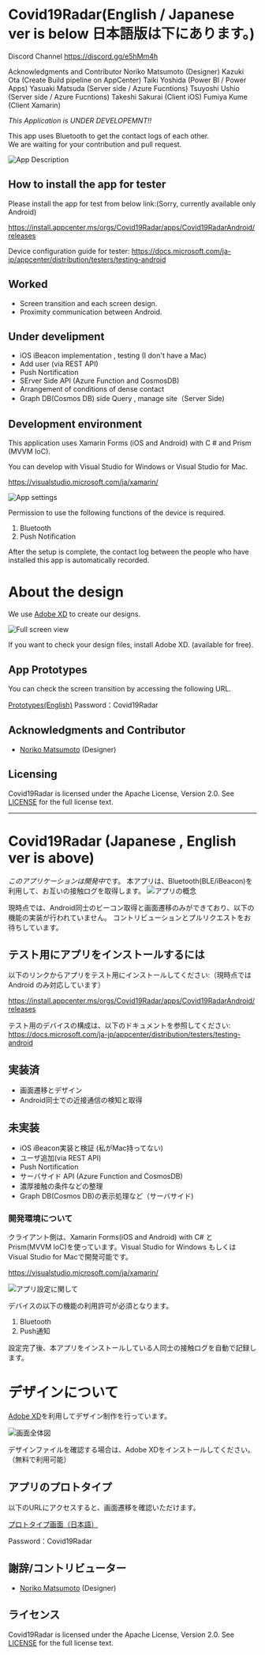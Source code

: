 # Covid19Radar(English / Japanese ver is below 日本語版は下にあります。)

Discord Channel
https://discord.gg/e5hMm4h

Acknowledgments and Contributor
Noriko Matsumoto (Designer)
Kazuki Ota (Create Build pipeline on AppCenter)
Taiki Yoshida (Power BI / Power Apps)
Yasuaki Matsuda (Server side / Azure Fucntions)
Tsuyoshi Ushio  (Server side / Azure Fucntions)
Takeshi Sakurai (Client iOS)
Fumiya Kume (Client Xamarin)

*This Application is UNDER DEVELOPEMNT!!*

This app uses Bluetooth to get the contact logs of each other.  
We are waiting for your contribution and pull request.

![App Description](img/AppDescription-en.jpg)

## How to install the app for tester

Please install the app for test from below link:(Sorry, currently available only Android)

https://install.appcenter.ms/orgs/Covid19Radar/apps/Covid19RadarAndroid/releases

Device configuration guide for tester:
https://docs.microsoft.com/ja-jp/appcenter/distribution/testers/testing-android

## Worked
- Screen transition and each screen design.
- Proximity communication between Android.

## Under develipment

- iOS iBeacon implementation , testing (I don't have a Mac)
- Add user (via REST API)
- Push Nortification
- SErver Side  API (Azure Function and CosmosDB)
- Arrangement of conditions of dense contact
- Graph DB(Cosmos DB) side Query , manage site（Server Side)

## Development environment

This application uses Xamarin Forms (iOS and Android) with C # and Prism (MVVM IoC).

You can develop with Visual Studio for Windows or Visual Studio for Mac.

https://visualstudio.microsoft.com/ja/xamarin/

![App settings](img/design00-en.jpg)

Permission to use the following functions of the device is required. 

1. Bluetooth
2. Push Notification

After the setup is complete, the contact log between the people who have installed this app is automatically recorded.

# About the design

We use [Adobe XD](https://www.adobe.com/jp/products/xd.html) to create our designs.

![Full screen view](img/design01-en.jpg)

If you want to check your design files, install Adobe XD. (available for free).


## App Prototypes

You can check the screen transition by accessing the following URL.

[Prototypes(English)](https://xd.adobe.com/view/37f0cf1d-ed5d-4328-5700-9c3f7c075307-41c1/?fullscreen)
Password：Covid19Radar

## Acknowledgments and Contributor
- [Noriko Matsumoto](https://twitter.com/nori790822) (Designer)

## Licensing
Covid19Radar is licensed under the Apache License, Version 2.0. See
[LICENSE](./LICENSE) for the full
license text.

------

# Covid19Radar (Japanese , English ver is above)
*このアプリケーションは開発中*です。
本アプリは、Bluetooth(BLE/iBeacon)を利用して、お互いの接触ログを取得します。
![アプリの概念](img/AppDescription.jpg)


現時点では、Android同士のビーコン取得と画面遷移のみができており、以下の機能の実装が行われていません。
コントリビューションとプルリクエストをお待ちしています。

## テスト用にアプリをインストールするには

以下のリンクからアプリをテスト用にインストールしてください:（現時点では Android のみ対応しています）

https://install.appcenter.ms/orgs/Covid19Radar/apps/Covid19RadarAndroid/releases

テスト用のデバイスの構成は、以下のドキュメントを参照してください:
https://docs.microsoft.com/ja-jp/appcenter/distribution/testers/testing-android

## 実装済
- 画面遷移とデザイン
- Android同士での近接通信の検知と取得
 
## 未実装
- iOS iBeacon実装と検証 (私がMac持ってない)
- ユーザ追加(via REST API)
- Push Nortification
- サーバサイド API (Azure Function and CosmosDB)
- 濃厚接触の条件などの整理
- Graph DB(Cosmos DB)の表示処理など（サーバサイド)

### 開発環境について

クライアント側は、Xamarin Forms(iOS and Android) with C# と Prism(MVVM IoC)を使っています。Visual Studio for Windows もしくは Visual Studio for Macで開発可能です。

https://visualstudio.microsoft.com/ja/xamarin/

![アプリ設定に関して](img/design00.jpg)

デバイスの以下の機能の利用許可が必須となります。 

1. Bluetooth
2. Push通知

設定完了後、本アプリをインストールしている人同士の接触ログを自動で記録します。

# デザインについて

[Adobe XD](https://www.adobe.com/jp/products/xd.html)を利用してデザイン制作を行っています。

![画面全体図](img/design01.jpg)

デザインファイルを確認する場合は、Adobe XDをインストールしてください。（無料で利用可能）


## アプリのプロトタイプ

以下のURLにアクセスすると、画面遷移を確認いただけます。

[プロトタイプ画面（日本語）](https://xd.adobe.com/view/f60f0c48-af7b-48cb-42c3-e74e64d07020-803e/?fullscreen)

Password：Covid19Radar

## 謝辞/コントリビューター
- [Noriko Matsumoto](https://twitter.com/nori790822) (Designer)

## ライセンス
Covid19Radar is licensed under the Apache License, Version 2.0. See
[LICENSE](./LICENSE) for the full
license text.
